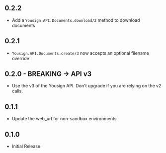 ## 0.2.2

- Add a `Yousign.API.Documents.download/2` method to download documents

## 0.2.1

- `Yousign.API.Documents.create/3` now accepts an optional filename override

## 0.2.0 - BREAKING -> API v3

- Use the v3 of the Yousign API. Don't upgrade if you are relying on the v2 calls.

## 0.1.1

- Update the web_url for non-sandbox environments

## 0.1.0

- Initial Release